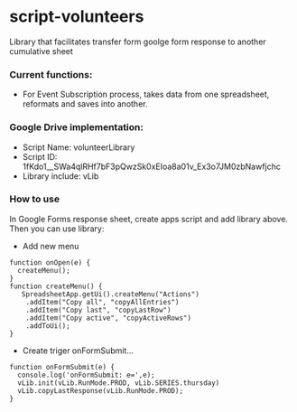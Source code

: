 # script-volunteers

Library that facilitates transfer form goolge form response to another cumulative sheet

### Current functions:

* For Event Subscription process, takes data from one spreadsheet, reformats and saves into another.


### Google Drive implementation:

- Script Name: volunteerLibrary
- Script ID: 1fKdo1__SWa4qlRHf7bF3pQwzSk0xEIoa8a01v_Ex3o7JM0zbNawfjchc
- Library include: vLib

### How to use

In Google Forms response sheet, create apps script and add library above.
Then you can use library:
- Add new menu
```
function onOpen(e) {
  createMenu();
}
function createMenu() {
   SpreadsheetApp.getUi().createMenu("Actions")
    .addItem("Copy all", "copyAllEntries")
    .addItem("Copy last", "copyLastRow")
    .addItem("Copy active", "copyActiveRows")
    .addToUi();
}
```
- Create triger onFormSubmit...
```
function onFormSubmit(e) {
  console.log('onFormSubmit: e=',e);
  vLib.init(vLib.RunMode.PROD, vLib.SERIES.thursday)
  vLib.copyLastResponse(vLib.RunMode.PROD);
}
```
